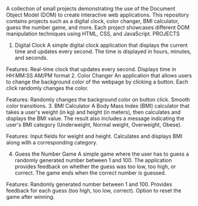 A collection of small projects demonstrating the use of the Document Object Model (DOM) to create interactive web applications. This repository contains projects such as a digital clock, color changer, BMI calculator, guess the number game, and more. Each project showcases different DOM manipulation techniques using HTML, CSS, and JavaScript.
PROJECTS
1. Digital Clock
A simple digital clock application that displays the current time and updates every second. The time is displayed in hours, minutes, and seconds.

Features:
Real-time clock that updates every second.
Displays time in HH:MM:SS AM/PM format
2. Color Changer
An application that allows users to change the background color of the webpage by clicking a button. Each click randomly changes the color.

Features:
Randomly changes the background color on button click.
Smooth color transitions.
3. BMI Calculator
A Body Mass Index (BMI) calculator that takes a user's weight (in kg) and height (in meters), then calculates and displays the BMI value. The result also includes a message indicating the user's BMI category (Underweight, Normal weight, Overweight, Obese).

Features:
Input fields for weight and height.
Calculates and displays BMI along with a corresponding category.

4. Guess the Number Game
A simple game where the user has to guess a randomly generated number between 1 and 100. The application provides feedback on whether the guess was too low, too high, or correct. The game ends when the correct number is guessed.

Features:
Randomly generated number between 1 and 100.
Provides feedback for each guess (too high, too low, correct).
Option to reset the game after winning.
